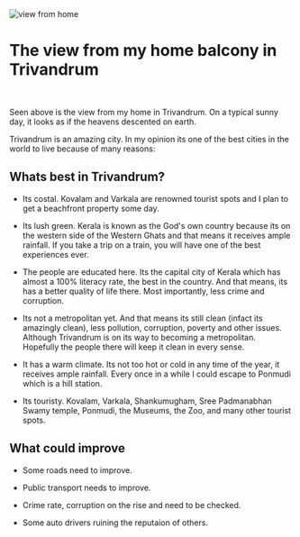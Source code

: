 <img src='https://lh3.googleusercontent.com/m6ME4lelNY_cWIu7qJRKyBX09zOed1Pa-kS5WW0hadjAUyi99KMNacqtOR-Sa_Y8qKzyseNAySmIat5T7E8E0Gm692xvvaUb-hVKlllobdj_3YAyfoOa5VFLFgLXz7hhgJsMtZSB1c0=w3351-h1754-no' title='view from home' class='post-first-image img-portrait' />

# The view from my home balcony in Trivandrum

&nbsp;

Seen above is the view from my home in Trivandrum. On a typical sunny day, it looks as if the heavens descented on earth.

Trivandrum is an amazing city. In my opinion its one of the best cities in the world to live because of many reasons:

## Whats best in Trivandrum?

 - Its costal. Kovalam and Varkala are renowned tourist spots and I plan to get a beachfront property some day.

 - Its lush green. Kerala is known as the God's own country because its on the western side of the Western Ghats and that means it receives ample rainfall. If you take a trip on a train, you will have one of the best experiences ever.

 - The people are educated here. Its the capital city of Kerala which has almost a 100% literacy rate, the best in the country. And that means, its has a better quality of life there. Most importantly, less crime and corruption.

 - Its not a metropolitan yet. And that means its still clean (infact its amazingly clean), less pollution, corruption, poverty and other issues. Although Trivandrum is on its way to becoming a metropolitan. Hopefully the people there will keep it clean in every sense.

 - It has a warm climate. Its not too hot or cold in any time of the year, it receives ample rainfall. Every once in a while I could escape to Ponmudi which is a hill station.

 - Its touristy. Kovalam, Varkala, Shankumugham, Sree Padmanabhan Swamy temple, Ponmudi, the Museums, the Zoo, and many other tourist spots.

## What could improve

 - Some roads need to improve.

 - Public transport needs to improve.

 - Crime rate, corruption on the rise and need to be checked.

 - Some auto drivers ruining the reputaion of others.